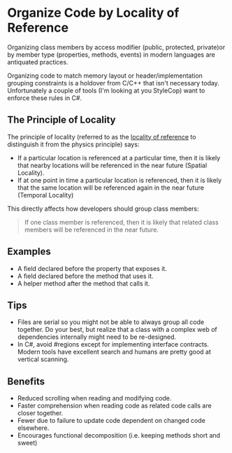 <link href="//maxcdn.bootstrapcdn.com/font-awesome/4.7.0/css/font-awesome.min.css" rel="stylesheet">

### [<i class="fa fa-home"></i>](README.md)

# Organize Code by Locality of Reference
Organizing class members by access modifier (public, protected, private)or by member type (properties, methods, events) in modern languages are antiquated practices.

Organizing code to match memory layout or header/implementation grouping constraints is a holdover from C/C++ that isn't necessary today. Unfortunately a couple of tools (I'm looking at you StyleCop) want to enforce these rules in C#.

## The Principle of Locality
The principle of locality (referred to as the [locality of reference](http://en.wikipedia.org/wiki/Locality_of_reference) to distinguish it from the physics principle) says:

- If a particular location is referenced at a particular time, then it is likely that nearby locations will be referenced in the near future (Spatial Locality).
- If at one point in time a particular location is referenced, then it is likely that the same location will be referenced again in the near future (Temporal Locality)

This directly affects how developers should group class members:

> If one class member is referenced, then it is likely that related class members will be referenced in the near future.  

## Examples
- A field declared before the property that exposes it.
- A field declared before the method that uses it.
- A helper method after the method that calls it.

## Tips
- Files are serial so you might not be able to always group all code together.  Do your best, but realize that a class with a complex web of dependencies internally might need to be re-designed.
- In C#, avoid #regions except for implementing interface contracts.  Modern tools have excellent search and humans are pretty good at vertical scanning.

## Benefits
- Reduced scrolling when reading and modifying code.
- Faster comprehension when reading code as related code calls are closer together.
- Fewer due to failure to update code dependent on changed code elsewhere.
- Encourages functional decomposition (i.e. keeping methods short and sweet)

